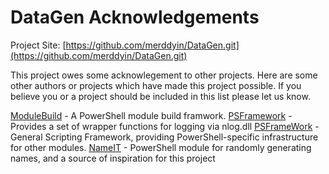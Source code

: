 # DataGen Acknowledgements

Project Site: [https://github.com/merddyin/DataGen.git](https://github.com/merddyin/DataGen.git)

This project owes some acknowlegement to other projects. Here are some other authors or projects which have made this project possible. If you believe you or a project should be included in this list please let us know.

[ModuleBuild](https://github.com/zloeber/ModuleBuild) - A PowerShell module build framwork.
[PSFramework](https://github.com/zloeber/nlogmodule) - Provides a set of wrapper functions for logging via nlog.dll
[PSFrameWork](https://github.com/PowershellFrameworkCollective/psframework) - General Scripting Framework, providing PowerShell-specific infrastructure for other modules.
[NameIT](https://github.com/dfinke/NameIT) - PowerShell module for randomly generating names, and a source of inspiration for this project
